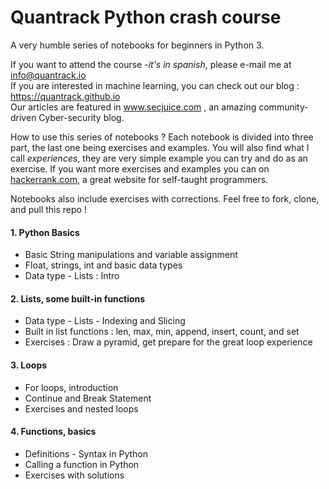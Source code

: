 # Quantrack Python crash course
A very humble series of notebooks for beginners in Python 3.

If you want to attend the course  *-it's in spanish*, please e-mail me at info@quantrack.io  
If you are interested in machine learning, you can check out our blog : https://quantrack.github.io    
Our articles are featured in www.secjuice.com , an amazing community-driven Cyber-security blog.   

How to use this series of notebooks ? Each notebook is divided into three part, the last one being exercises and examples. You will also find what I call *experiences*, they are very simple example you can try and do as an exercise. If you want more exercises and examples you can on [hackerrank.com](hackerrank.com), a great website for self-taught programmers.

Notebooks also include exercises with corrections. Feel free to fork, clone, and pull this repo !

#### 1. Python Basics

* Basic String manipulations and variable assignment 
* Float, strings, int and basic data types
* Data type - Lists : Intro 

#### 2. Lists, some built-in functions

* Data type - Lists - Indexing and Slicing
* Built in list functions : len, max, min, append, insert, count, and set
* Exercises : Draw a pyramid, get prepare for the great loop experience

#### 3. Loops

* For loops, introduction
* Continue and Break Statement
* Exercises and nested loops

#### 4. Functions, basics

* Definitions - Syntax in Python 
* Calling a function in Python
* Exercises with solutions
